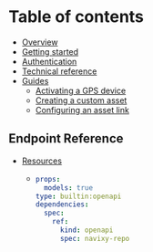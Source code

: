 # Table of contents

* [Overview](README.md)
* [Getting started](getting-started.md)
* [Authentication](authentication.md)
* [Technical reference](technical-reference.md)
* [Guides](guides/README.md)
  * [Activating a GPS device](guides/activating-a-gps-device.md)
  * [Creating a custom asset](guides/creating-a-custom-asset.md)
  * [Configuring an asset link](guides/configuring-an-asset-link.md)

## Endpoint Reference

* [Resources](resources/README.md)
  * ```yaml
    props:
      models: true
    type: builtin:openapi
    dependencies:
      spec:
        ref:
          kind: openapi
          spec: navixy-repo
    ```

